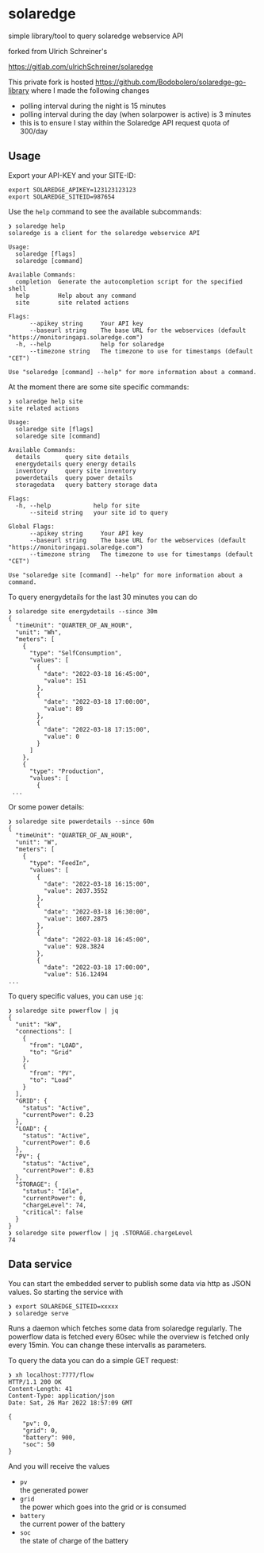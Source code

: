 # solaredge

simple library/tool to query solaredge webservice API

forked from Ulrich Schreiner's

https://gitlab.com/ulrichSchreiner/solaredge

This private fork is hosted https://github.com/Bodobolero/solaredge-go-library where I made the following changes
- polling interval during the night is 15 minutes
- polling interval during the day (when solarpower is active) is 3 minutes
- this is to ensure I stay within the Solaredge API request quota of 300/day

## Usage

Export your API-KEY and your SITE-ID:
~~~
export SOLAREDGE_APIKEY=123123123123
export SOLAREDGE_SITEID=987654
~~~

Use the `help` command to see the available subcommands:

~~~
❯ solaredge help
solaredge is a client for the solaredge webservice API

Usage:
  solaredge [flags]
  solaredge [command]

Available Commands:
  completion  Generate the autocompletion script for the specified shell
  help        Help about any command
  site        site related actions

Flags:
      --apikey string     Your API key
      --baseurl string    The base URL for the webservices (default "https://monitoringapi.solaredge.com")
  -h, --help              help for solaredge
      --timezone string   The timezone to use for timestamps (default "CET")

Use "solaredge [command] --help" for more information about a command.
~~~

At the moment there are some site specific commands:

~~~
❯ solaredge help site
site related actions

Usage:
  solaredge site [flags]
  solaredge site [command]

Available Commands:
  details       query site details
  energydetails query energy details
  inventory     query site inventory
  powerdetails  query power details
  storagedata   query battery storage data

Flags:
  -h, --help            help for site
      --siteid string   your site id to query

Global Flags:
      --apikey string     Your API key
      --baseurl string    The base URL for the webservices (default "https://monitoringapi.solaredge.com")
      --timezone string   The timezone to use for timestamps (default "CET")

Use "solaredge site [command] --help" for more information about a command.
~~~

To query energydetails for the last 30 minutes you can do

~~~
❯ solaredge site energydetails --since 30m
{
  "timeUnit": "QUARTER_OF_AN_HOUR",
  "unit": "Wh",
  "meters": [
    {
      "type": "SelfConsumption",
      "values": [
        {
          "date": "2022-03-18 16:45:00",
          "value": 151
        },
        {
          "date": "2022-03-18 17:00:00",
          "value": 89
        },
        {
          "date": "2022-03-18 17:15:00",
          "value": 0
        }
      ]
    },
    {
      "type": "Production",
      "values": [
        {
 ...
~~~

Or some power details:

~~~
❯ solaredge site powerdetails --since 60m
{
  "timeUnit": "QUARTER_OF_AN_HOUR",
  "unit": "W",
  "meters": [
    {
      "type": "FeedIn",
      "values": [
        {
          "date": "2022-03-18 16:15:00",
          "value": 2037.3552
        },
        {
          "date": "2022-03-18 16:30:00",
          "value": 1607.2875
        },
        {
          "date": "2022-03-18 16:45:00",
          "value": 928.3824
        },
        {
          "date": "2022-03-18 17:00:00",
          "value": 516.12494
...
~~~

To query specific values, you can use `jq`:
~~~
❯ solaredge site powerflow | jq
{
  "unit": "kW",
  "connections": [
    {
      "from": "LOAD",
      "to": "Grid"
    },
    {
      "from": "PV",
      "to": "Load"
    }
  ],
  "GRID": {
    "status": "Active",
    "currentPower": 0.23
  },
  "LOAD": {
    "status": "Active",
    "currentPower": 0.6
  },
  "PV": {
    "status": "Active",
    "currentPower": 0.83
  },
  "STORAGE": {
    "status": "Idle",
    "currentPower": 0,
    "chargeLevel": 74,
    "critical": false
  }
}
❯ solaredge site powerflow | jq .STORAGE.chargeLevel
74
~~~

## Data service

You can start the embedded server to publish some data via http as JSON values.
So starting the service with
~~~
❯ export SOLAREDGE_SITEID=xxxxx
❯ solaredge serve
~~~
Runs a daemon which fetches some data from solaredge regularly. The powerflow
data is fetched every 60sec while the overview is fetched only every 15min. You
can change these intervalls as parameters.

To query the data you can do a simple GET request:
~~~
❯ xh localhost:7777/flow
HTTP/1.1 200 OK
Content-Length: 41
Content-Type: application/json
Date: Sat, 26 Mar 2022 18:57:09 GMT

{
    "pv": 0,
    "grid": 0,
    "battery": 900,
    "soc": 50
}
~~~

And you will receive the values

 - `pv`<br>
   the generated power
 - `grid`<br>
   the power which goes into the grid or is consumed
 - `battery`<br>
   the current power of the battery
 - `soc`<br>
   the state of charge of the battery